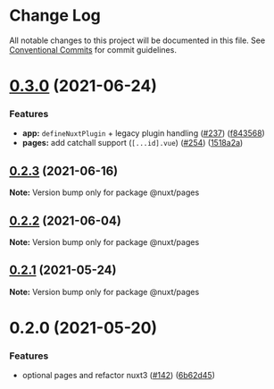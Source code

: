 # Change Log

All notable changes to this project will be documented in this file.
See [Conventional Commits](https://conventionalcommits.org) for commit guidelines.

# [0.3.0](https://github.com/nuxt/framework/compare/@nuxt/pages@0.2.3...@nuxt/pages@0.3.0) (2021-06-24)


### Features

* **app:** `defineNuxtPlugin` + legacy plugin handling ([#237](https://github.com/nuxt/framework/issues/237)) ([f843568](https://github.com/nuxt/framework/commit/f8435681d4e487ef2446956f557888401dd99d04))
* **pages:** add catchall support (`[...id].vue`) ([#254](https://github.com/nuxt/framework/issues/254)) ([1518a2a](https://github.com/nuxt/framework/commit/1518a2a070ea4cbdf6f61a87b2c2caac9e7ba3d1))





## [0.2.3](https://github.com/nuxt/framework/compare/@nuxt/pages@0.2.2...@nuxt/pages@0.2.3) (2021-06-16)

**Note:** Version bump only for package @nuxt/pages





## [0.2.2](https://github.com/nuxt/framework/compare/@nuxt/pages@0.2.1...@nuxt/pages@0.2.2) (2021-06-04)

**Note:** Version bump only for package @nuxt/pages





## [0.2.1](https://github.com/nuxt/framework/compare/@nuxt/pages@0.2.0...@nuxt/pages@0.2.1) (2021-05-24)

**Note:** Version bump only for package @nuxt/pages





# 0.2.0 (2021-05-20)


### Features

* optional pages and refactor nuxt3 ([#142](https://github.com/nuxt/framework/issues/142)) ([6b62d45](https://github.com/nuxt/framework/commit/6b62d456d7fe8c9dd92803a30dcebf0d481f65c7))
